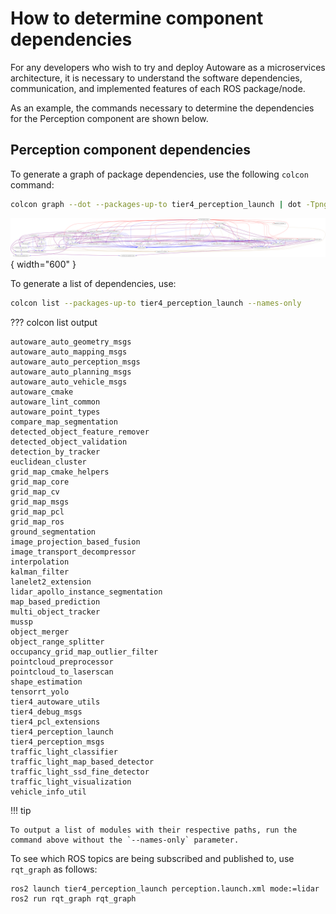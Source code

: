 # How to determine component dependencies

For any developers who wish to try and deploy Autoware as a microservices architecture, it is necessary to understand the software dependencies, communication, and implemented features of each ROS package/node.

As an example, the commands necessary to determine the dependencies for the Perception component are shown below.

## Perception component dependencies

To generate a graph of package dependencies, use the following `colcon` command:

```bash
colcon graph --dot --packages-up-to tier4_perception_launch | dot -Tpng -o graph.png
```

![colon graph output](images/how-to-determine-component-dependencies/perception_stack_dependencies.png){ width="600" }

To generate a list of dependencies, use:

```bash
colcon list --packages-up-to tier4_perception_launch --names-only
```

??? colcon list output

    autoware_auto_geometry_msgs
    autoware_auto_mapping_msgs
    autoware_auto_perception_msgs
    autoware_auto_planning_msgs
    autoware_auto_vehicle_msgs
    autoware_cmake
    autoware_lint_common
    autoware_point_types
    compare_map_segmentation
    detected_object_feature_remover
    detected_object_validation
    detection_by_tracker
    euclidean_cluster
    grid_map_cmake_helpers
    grid_map_core
    grid_map_cv
    grid_map_msgs
    grid_map_pcl
    grid_map_ros
    ground_segmentation
    image_projection_based_fusion
    image_transport_decompressor
    interpolation
    kalman_filter
    lanelet2_extension
    lidar_apollo_instance_segmentation
    map_based_prediction
    multi_object_tracker
    mussp
    object_merger
    object_range_splitter
    occupancy_grid_map_outlier_filter
    pointcloud_preprocessor
    pointcloud_to_laserscan
    shape_estimation
    tensorrt_yolo
    tier4_autoware_utils
    tier4_debug_msgs
    tier4_pcl_extensions
    tier4_perception_launch
    tier4_perception_msgs
    traffic_light_classifier
    traffic_light_map_based_detector
    traffic_light_ssd_fine_detector
    traffic_light_visualization
    vehicle_info_util

!!! tip

    To output a list of modules with their respective paths, run the command above without the `--names-only` parameter.

To see which ROS topics are being subscribed and published to, use `rqt_graph` as follows:

```bash
ros2 launch tier4_perception_launch perception.launch.xml mode:=lidar
ros2 run rqt_graph rqt_graph
```

<!-- TODO: Add a way of determining software dependencies -->
